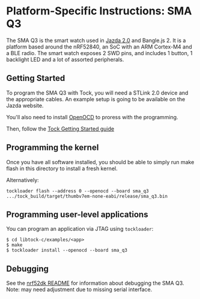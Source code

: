 Platform-Specific Instructions: SMA Q3
===================================

The SMA Q3 is the smart watch used in [Jazda 2.0](https://jazda.org) and Bangle.js 2.
It is a platform based around the nRF52840, an SoC with an ARM Cortex-M4 and a BLE radio.
The smart watch exposes 2 SWD pins, and includes 1 button, 1 backlight LED and a lot of assorted peripherals.

## Getting Started

To program the SMA Q3 with Tock, you will need a STLink 2.0 device and the
appropriate cables. An example setup is going to be available on the Jazda website.

You'll also need to install [OpenOCD](../../../doc/Getting_Started.md) to proress with the programming.

Then, follow the [Tock Getting Started guide](../../../doc/Getting_Started.md)

## Programming the kernel

Once you have all software installed, you should be able to simply run
make flash in this directory to install a fresh kernel.

Alternatively:

```
tockloader flash --address 0 --openocd --board sma_q3 .../tock_build/target/thumbv7em-none-eabi/release/sma_q3.bin
```

## Programming user-level applications
You can program an application via JTAG using `tockloader`:

```shell
$ cd libtock-c/examples/<app>
$ make
$ tockloader install --openocd --board sma_q3
```

## Debugging

See the [nrf52dk README](../nrf52dk/README.md) for information about debugging
the SMA Q3. Note: may need adjustment due to missing serial interface.
